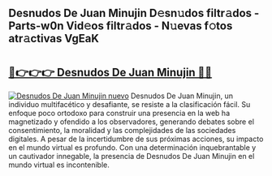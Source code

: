 ## Desnudos De Juan Minujin D𝚎sn𝚞dos filtr𝚊dos - Parts-w0n Vid𝚎os filtr𝚊dos - N𝚞evas f𝚘tos atr𝚊ctivas VgEaK

# <h2><a href="http://mb4b9y3.tromn.icu/?c=Desnudos+De+Juan+Minujin">🔗👉👉👉 Desnudos De Juan Minujin 🔗🔗</a></h2>

[![Desnudos De Juan Minujin nuevo](https://i.imgur.com/pEAQMta.gif)](http://mb4b9y3.tromn.icu/?c=Desnudos+De+Juan+Minujin)
Desnudos De Juan Minujin, un individuo multifacético y desafiante, se resiste a la clasificación fácil. Su enfoque poco ortodoxo para construir una presencia en la web ha magnetizado y ofendido a los observadores, generando debates sobre el consentimiento, la moralidad y las complejidades de las sociedades digitales. A pesar de la incertidumbre de sus próximas acciones, su impacto en el mundo virtual es profundo. Con una determinación inquebrantable y un cautivador innegable, la presencia de Desnudos De Juan Minujin en el mundo virtual es incontenible.
